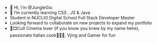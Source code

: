 - 👋 Hi, I’m @JungleGiu
- 🌱 I’m currently learning CSS , JS & Java
- Student in NUCLIO Digital School Full Stack Developer Master 
- Looking forward to collaborate on new projects to expand my portfolio
- 🎥🎞️Cult Cinema lover (if you know you knew by my name hehe), passionate Italian cook🤌🏼🍕, Vjing and Gamer for fun

<!---
JungleGiu/JungleGiu is a ✨ special ✨ repository because its `README.md` (this file) appears on your GitHub profile.
You can click the Preview link to take a look at your changes.
--->
